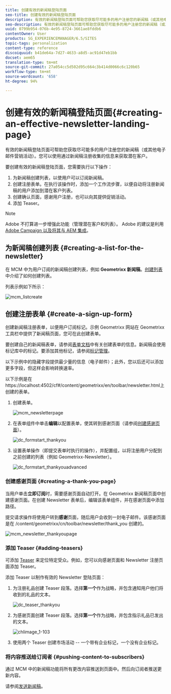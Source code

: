 ```yaml
---
title: 创建有效的新闻稿登陆页面
seo-title: 创建有效的新闻稿登陆页面
description: 有效的新闻稿登陆页面可帮助您获取尽可能多的用户注册您的新闻稿（或其他电子邮件营销活动）。您可以使用通过新闻稿注册收集的信息来获取潜在客户。
seo-description: 有效的新闻稿登陆页面可帮助您获取尽可能多的用户注册您的新闻稿（或其他电子邮件营销活动）。您可以使用通过新闻稿注册收集的信息来获取潜在客户。
uuid: 0799b954-076b-4e95-8724-3661ae8fddb6
contentOwner: User
products: SG_EXPERIENCEMANAGER/6.5/SITES
topic-tags: personalization
content-type: reference
discoiquuid: b41de64a-7d27-4633-a8d5-ac91d47eb1bb
docset: aem65
translation-type: tm+mt
source-git-commit: 27a054cc5d502d95c664c3b414d0066c6c120b65
workflow-type: tm+mt
source-wordcount: '658'
ht-degree: 94%

---
```



# 创建有效的新闻稿登陆页面{#creating-an-effective-newsletter-landing-page}

有效的新闻稿登陆页面可帮助您获取尽可能多的用户注册您的新闻稿（或其他电子邮件营销活动）。您可以使用通过新闻稿注册收集的信息来获取潜在客户。

要创建有效的新闻稿登陆页面，您需要执行以下操作：

1. 为新闻稿创建列表，以使用户可以订阅新闻稿。
1. 创建注册表单。在执行该操作时，添加一个工作流步骤，以便自动将注册新闻稿的用户添加到潜在客户列表。
1. 创建确认页面，感谢用户注册，也可以向其提供促销活动。
1. 添加 Teaser。

>[!NOTE]
>
>Adobe 不打算进一步增强此功能（管理潜在客户和列表）。
>Adobe 的建议是利用 [Adobe Campaign 以及将其与 AEM 集成](/help/sites-administering/campaign.md)。

## 为新闻稿创建列表 {#creating-a-list-for-the-newsletter}

在 MCM 中为用户订阅的新闻稿创建列表，例如 **Geometrixx 新闻稿**。[创建列表](/help/sites-classic-ui-authoring/classic-personalization-campaigns.md#creatingnewlists)中介绍了如何创建列表。

列表示例如下所示：

![mcm_listcreate](assets/mcm_listcreate.png)

## 创建注册表单 {#create-a-sign-up-form}

创建新闻稿注册表单，以便用户订阅标记。示例 Geometrixx 网站在 Geometrixx 工具栏中提供了新闻稿页面，您可在此创建表单。

要创建自己的新闻稿表单，请参阅[表单文档](/help/sites-authoring/default-components.md#form)中有关创建表单的信息。新闻稿会使用标记库中的标记。要添加其他标记，请参阅[标记管理](/help/sites-authoring/tags.md#tagadministration)。

以下示例中的隐藏字段提供最少量的信息（电子邮件）；此外，您以后还可以添加更多字段，但这样会影响转换速率。

以下示例是在https://localhost:4502/cf#/content/geometrixx/en/toolbar/newsletter.html上创建的表单。

1. 创建表单。

   ![mcm_newsletterpage](assets/mcm_newsletterpage.png)

1. 在表单组件中单击&#x200B;**编辑**&#x200B;以配置表单，使其转到感谢页面（请参阅[创建感谢页面](#creating-a-thank-you-page)）。

   ![dc_formstart_thankyou](assets/dc_formstart_thankyou.png)

1. 设置表单操作（即提交表单时执行的操作），并配置组，以将注册用户分配到之前创建的列表（例如 Geometrixx-Newsletter）。

   ![dc_formstart_thankyouadvanced](assets/dc_formstart_thankyouadvanced.png)

### 创建感谢页面 {#creating-a-thank-you-page}

当用户单击&#x200B;**立即订阅**&#x200B;时，需要感谢页面自动打开。在 Geometrixx 新闻稿页面中创建感谢页面。在创建 Newsletter 表单后，编辑该表单组件，并在感谢页面中添加路径。

提交请求操作将使用户转到&#x200B;**感谢**&#x200B;页面，随后用户会收到一封电子邮件。该感谢页面是在 /content/geometrixx/cn/toolbar/newsletter/thank_you 创建的。

![mcm_newsletter_thankyoupage](assets/mcm_newsletter_thankyoupage.png)

### 添加 Teaser {#adding-teasers}

可添加 [Teaser](/help/sites-classic-ui-authoring/classic-personalization-campaigns.md#teasers) 来定位特定受众。例如，您可以向感谢页面和 Newsletter 注册页面添加 Teaser。

添加 Teaser 以制作有效的 Newsletter 登陆页面：

1. 为注册礼品创建 Teaser 段落。选择&#x200B;**第一个**&#x200B;作为战略，并包含通知用户他们将收到的礼品的文本。

   ![dc_teaser_thankyou](assets/dc_teaser_thankyou.png)

1. 为感谢页面创建 Teaser 段落。选择&#x200B;**第一个**&#x200B;作为战略，并包含指示礼品已发出的文本。

   ![chlimage_1-103](assets/chlimage_1-103.png)

1. 使用两个 Teaser 创建市场活动 -- 一个带有企业标记，一个没有企业标记。

### 将内容推送给订阅者  {#pushing-content-to-subscribers}

通过 MCM 中的新闻稿功能将所有更改内容推送到页面中。然后向订阅者推送更新内容。

请参阅[发送新闻稿](/help/sites-classic-ui-authoring/classic-personalization-campaigns.md#newsletters)。
